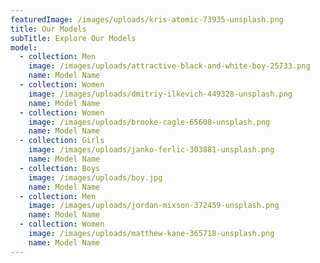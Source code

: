 ```yaml
---
featuredImage: /images/uploads/kris-atomic-73935-unsplash.png
title: Our Models
subTitle: Explore Our Models
model:
  - collection: Men
    image: /images/uploads/attractive-black-and-white-boy-25733.png
    name: Model Name
  - collection: Women
    image: /images/uploads/dmitriy-ilkevich-449328-unsplash.png
    name: Model Name
  - collection: Women
    image: /images/uploads/brooke-cagle-65608-unsplash.png
    name: Model Name
  - collection: Girls
    image: /images/uploads/janko-ferlic-303881-unsplash.png
    name: Model Name
  - collection: Boys
    image: /images/uploads/boy.jpg
    name: Model Name
  - collection: Men
    image: /images/uploads/jordan-mixson-372459-unsplash.png
    name: Model Name
  - collection: Women
    image: /images/uploads/matthew-kane-365718-unsplash.png
    name: Model Name
---
```


